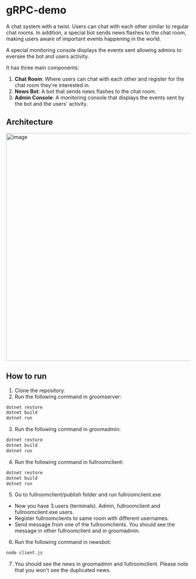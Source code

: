 # gRPC-demo

A chat system with a twist. Users can chat with each other similar to regular chat rooms. In addition, a special bot sends news flashes
to the chat room, making users aware of important events happening in the world.

A special monitoring console displays the events sent allowing admins to eversee the bot and users activity.

It has three main components:

1. **Chat Room**: Where users can chat with each other and register for the chat room they're interested in.
2. **News Bot**: A bot that sends news flashes to the chat room.
3. **Admin Console**: A monitoring console that displays the events sent by the bot and the users' activity.

## Architecture

<img width="624" alt="image" src="https://github.com/user-attachments/assets/b31241b9-3bfc-4d0f-a245-c3da30afad3b" />

## How to run

1. Clone the repository.
2. Run the following command in groomserver:

```bash
dotnet restore
dotnet build
dotnet run
```

3. Run the following command in groomadmin:

```bash
dotnet restore
dotnet build
dotnet run
```

4. Run the following command in fullroomclient:

```bash
dotnet restore
dotnet build
dotnet run
```

5. Go to fullroomclient/publish folder and run fullroomclient.exe

- Now you have 3 users (terminals). Admin, fullroomclient and fullroomclient.exe users.
- Register fullroomclients to same room with different usernames.
- Send message from one of the fullroomclients. You should see the message in other fullroomclient and in groomadmin.

6. Run the following command in newsbot:

```bash
node client.js
```

7. You should see the news in groomadmin and fullroomclient. Please note that you won't see the duplicated news.
